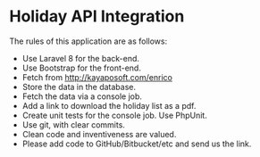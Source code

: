 # Holiday API Integration
The rules of this application are as follows:
-	Use Laravel 8 for the back-end.
-	Use Bootstrap for the front-end.
-	Fetch from http://kayaposoft.com/enrico
-	Store the data in the database.
-	Fetch the data via a console job.
-	Add a link to download the holiday list as a pdf.
-	Create unit tests for the console job. Use PhpUnit.
-	Use git, with clear commits.
-	Clean code and inventiveness are valued.
-	Please add code to GitHub/Bitbucket/etc and send us the link.	